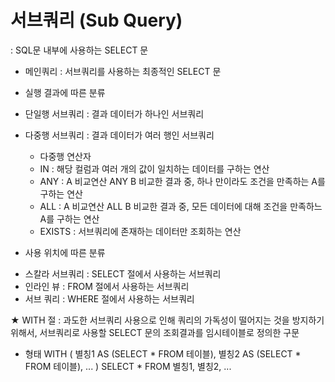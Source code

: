 # 서브쿼리 (Sub Query)
: SQL문 내부에 사용하는 SELECT 문
* 메인쿼리 : 서브쿼리를 사용하는 최종적인 SELECT 문

* 실행 결과에 따른 분류
- 단일행 서브쿼리 : 결과 데이터가 하나인 서브쿼리

- 다중행 서브쿼리 : 결과 데이터가 여러 행인 서브쿼리
    * 다중행 연산자
    - IN        : 해당 컬럼과 여러 개의 값이 일치하는 데이터를 구하는 연산
    - ANY       : A 비교연산 ANY B
                  비교한 결과 중, 하나 만이라도 조건을 만족하는 A를 구하는 연산
    - ALL       : A 비교연산 ALL B
                  비교한 결과 중, 모든 데이터에 대해 조건을 만족하느 A를 구하는 연산
    - EXISTS    : 서브쿼리에 존재하는 데이터만 조회하는 연산


* 사용 위치에 따른 분류
- 스칼라 서브쿼리       : SELECT 절에서 사용하는 서브쿼리
- 인라인 뷰             : FROM 절에서 사용하는 서브쿼리
- 서브 쿼리             : WHERE 절에서 사용하는 서브쿼리


★ WITH 절
: 과도한 서브쿼리 사용으로 인해 쿼리의 가독성이 떨어지는 것을 방지하기 위해서,
  서브쿼리로 사용할 SELECT 문의 조회결과를 임시테이블로 정의한 구문

 * 형태
  WITH
  (
    별칭1 AS (SELECT * FROM 테이블),
    별칭2 AS (SELECT * FROM 테이블),
    ...
  )
  SELECT *
  FROM 별칭1, 별칭2, ...